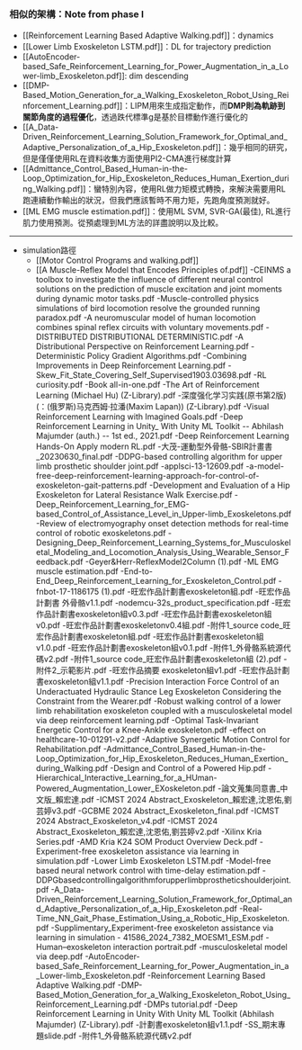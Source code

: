 ### 相似的架構：Note from phase I
- [[Reinforcement Learning Based Adaptive Walking.pdf]]：dynamics
- [[Lower Limb Exoskeleton LSTM.pdf]]：DL for trajectory prediction
- [[AutoEncoder-based_Safe_Reinforcement_Learning_for_Power_Augmentation_in_a_Lower-limb_Exoskeleton.pdf]]: dim descending
- [[DMP-Based_Motion_Generation_for_a_Walking_Exoskeleton_Robot_Using_Reinforcement_Learning.pdf]]：LIPM用來生成指定動作，而**DMP則為軌跡到關節角度的過程優化**，透過跌代標準g是基於目標動作進行優化的
- [[A_Data-Driven_Reinforcement_Learning_Solution_Framework_for_Optimal_and_Adaptive_Personalization_of_a_Hip_Exoskeleton.pdf]]：幾乎相同的研究，但是僅僅使用RL在資料收集方面使用PI2-CMA進行梯度計算
- [[Admittance_Control_Based_Human-in-the-Loop_Optimization_for_Hip_Exoskeleton_Reduces_Human_Exertion_during_Walking.pdf]]：蠻特別內容，使用RL做力矩模式轉換，來解決需要用RL跑連續動作輸出的狀況，但我們應該暫時不用力矩，先跑角度預測就好。
- [[ML EMG muscle estimation.pdf]]：使用ML SVM, SVR-GA(最佳), RL進行肌力使用預測。從預處理到ML方法的詳盡說明以及比較。

---
- simulation路徑
	- [[Motor Control Programs and walking.pdf]]
	- [[A Muscle-Reflex Model that Encodes Principles of.pdf]]
	-CEINMS a toolbox to investigate the influence of different neural control solutions on the prediction of muscle excitation and joint moments during dynamic motor tasks.pdf
	-Muscle-controlled physics simulations of bird locomotion resolve the grounded running paradox.pdf
	-A neuromuscular model of human locomotion combines spinal reflex circuits with voluntary movements.pdf
				-DISTRIBUTED DISTRIBUTIONAL DETERMINISTIC.pdf
				-A Distributional Perspective on Reinforcement Learning.pdf
				-Deterministic Policy Gradient Algorithms.pdf
				-Combining Improvements in Deep Reinforcement Learning.pdf
				-Skew_Fit_State_Covering_Self_Supervised1903.03698.pdf
				-RL curiosity.pdf
				-Book all-in-one.pdf
				-The Art of Reinforcement Learning (Michael Hu) (Z-Library).pdf
				-深度强化学习实践(原书第2版) (：(俄罗斯)马克西姆·拉潘(Maxim Lapan)) (Z-Library).pdf
				-Visual Reinforcement Learning with Imagined Goals.pdf
				-Deep Reinforcement Learning in Unity_ With Unity ML Toolkit -- Abhilash Majumder (auth.) -- 1st ed., 2021.pdf
				-Deep Reinforcement Learning Hands-On Apply modern RL.pdf
		-大茂-運動型外骨骼-SBIR計畫書_20230630_final.pdf
				-DDPG-based controlling algorithm for upper limb prosthetic shoulder joint.pdf
				-applsci-13-12609.pdf
				-a-model-free-deep-reinforcement-learning-approach-for-control-of-exoskeleton-gait-patterns.pdf
				-Development and Evaluation of a Hip Exoskeleton for Lateral Resistance Walk Exercise.pdf
				-Deep_Reinforcement_Learning_for_EMG-based_Control_of_Assistance_Level_in_Upper-limb_Exoskeletons.pdf
				-Review of electromyography onset detection methods for real-time control of robotic exoskeletons.pdf
				-Designing_Deep_Reinforcement_Learning_Systems_for_Musculoskeletal_Modeling_and_Locomotion_Analysis_Using_Wearable_Sensor_Feedback.pdf
				-Geyer&Herr-ReflexModel2Column (1).pdf
				-ML EMG muscle estimation.pdf
				-End-to-End_Deep_Reinforcement_Learning_for_Exoskeleton_Control.pdf
				-fnbot-17-1186175 (1).pdf
			-旺宏作品計劃書exoskeleton組.pdf
			-旺宏作品計劃書 外骨骼v1.1.pdf
				-nodemcu-32s_product_specification.pdf
			-旺宏作品計劃書exoskeleton組v0.3.pdf
			-旺宏作品計劃書exoskeleton組v0.pdf
			-旺宏作品計劃書exoskeletonv0.4組.pdf
			-附件1_source code_旺宏作品計劃書exoskeleton組.pdf
			-旺宏作品計劃書exoskeleton組v1.0.pdf
			-旺宏作品計劃書exoskeleton組v0.1.pdf
			-附件1_外骨骼系統源代碼v2.pdf
			-附件1_source code_旺宏作品計劃書exoskeleton組 (2).pdf
			-附件2_示範影片.pdf
			-旺宏作品摘要 exoskeleton組v1.pdf
			-旺宏作品計劃書exoskeleton組v1.1.pdf
			-Precision Interaction Force Control of an Underactuated Hydraulic Stance Leg Exoskeleton Considering the Constraint from the Wearer.pdf
			-Robust walking control of a lower limb rehabilitation exoskeleton coupled with a musculoskeletal model via deep reinforcement learning.pdf
			-Optimal Task-Invariant Energetic Control for a Knee-Ankle exoskeleton.pdf
			-effect on healthcare-10-01291-v2.pdf
			-Adaptive Synergetic Motion Control for Rehabilitation.pdf
				-Admittance_Control_Based_Human-in-the-Loop_Optimization_for_Hip_Exoskeleton_Reduces_Human_Exertion_during_Walking.pdf
				-Design and Control of a Powered Hip.pdf
			-Hierarchical_Interactive_Learning_for_a_HUman-Powered_Augmentation_Lower_EXoskeleton.pdf
			-論文蒐集同意書_中文版_賴宏達.pdf
			-ICMST 2024 Abstract_Exoskeleton_賴宏達,沈恩佑,劉芸婷v3.pdf
			-GCBME 2024 Abstract_Exoskeleton_final.pdf
			-ICMST 2024 Abstract_Exoskeleton_v4.pdf
			-ICMST 2024 Abstract_Exoskeleton_賴宏達,沈恩佑,劉芸婷v2.pdf
			-Xilinx Kria Series.pdf
			-AMD Kria K24 SOM Product Overview Deck.pdf
				-Experiment-free exoskeleton assistance via learning in simulation.pdf
				-Lower Limb Exoskeleton LSTM.pdf
				-Model-free based neural network control with time-delay estimation.pdf
				-DDPGbasedcontrollingalgorithmforupperlimbprostheticshoulderjoint.pdf
				-A_Data-Driven_Reinforcement_Learning_Solution_Framework_for_Optimal_and_Adaptive_Personalization_of_a_Hip_Exoskeleton.pdf
				-Real-Time_NN_Gait_Phase_Estimation_Using_a_Robotic_Hip_Exoskeleton.pdf
				-Supplimentary_Experiment-free exoskeleton assistance via learning in simulation - 41586_2024_7382_MOESM1_ESM.pdf
				-Human–exoskeleton interaction portrait.pdf
				-musculoskeletal model via deep.pdf
				-AutoEncoder-based_Safe_Reinforcement_Learning_for_Power_Augmentation_in_a_Lower-limb_Exoskeleton.pdf
				-Reinforcement Learning Based Adaptive Walking.pdf
				-DMP-Based_Motion_Generation_for_a_Walking_Exoskeleton_Robot_Using_Reinforcement_Learning.pdf
			-DMPs tutorial.pdf
			-Deep Reinforcement Learning in Unity With Unity ML Toolkit (Abhilash Majumder) (Z-Library).pdf
		-計劃書exoskeleton組v1.1.pdf
		-SS_期末專題slide.pdf
		-附件1_外骨骼系統源代碼v2.pdf
